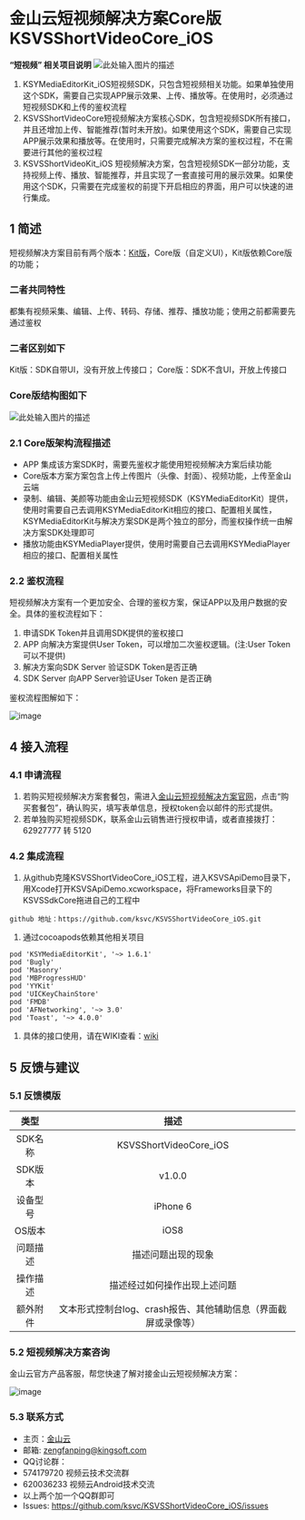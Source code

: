 # 金山云短视频解决方案Core版 KSVSShortVideoCore_iOS
**“短视频” 相关项目说明**
![此处输入图片的描述][1]
1. KSYMediaEditorKit_iOS短视频SDK，只包含短视频相关功能。如果单独使用这个SDK，需要自己实现APP展示效果、上传、播放等。在使用时，必须通过短视频SDK和上传的鉴权流程
2. KSVSShortVideoCore短视频解决方案核心SDK，包含短视频SDK所有接口，并且还增加上传、智能推荐(暂时未开放)。如果使用这个SDK，需要自己实现APP展示效果和播放等。在使用时，只需要完成解决方案的鉴权过程，不在需要进行其他的鉴权过程
3. KSVSShortVideoKit_iOS 短视频解决方案，包含短视频SDK一部分功能，支持视频上传、播放、智能推荐，并且实现了一套直接可用的展示效果。如果使用这个SDK，只需要在完成鉴权的前提下开启相应的界面，用户可以快速的进行集成。
## 1 简述
短视频解决方案目前有两个版本：[Kit版][2]，Core版（自定义UI），Kit版依赖Core版的功能；
### 二者共同特性
都集有视频采集、编辑、上传、转码、存储、推荐、播放功能；使用之前都需要先通过鉴权
### 二者区别如下
Kit版：SDK自带UI，没有开放上传接口；
Core版：SDK不含UI，开放上传接口


### Core版结构图如下

![此处输入图片的描述][3]
### 2.1 Core版架构流程描述
* APP 集成该方案SDK时，需要先鉴权才能使用短视频解决方案后续功能
* Core版本方案方案包含上传上传图片（头像、封面）、视频功能，上传至金山云端
* 录制、编辑、美颜等功能由金山云短视频SDK（KSYMediaEditorKit）提供，使用时需要自己去调用KSYMediaEditorKit相应的接口、配置相关属性，KSYMediaEditorKit与解决方案SDK是两个独立的部分，而鉴权操作统一由解决方案SDK处理即可
* 播放功能由KSYMediaPlayer提供，使用时需要自己去调用KSYMediaPlayer相应的接口、配置相关属性

### 2.2 鉴权流程
短视频解决方案有一个更加安全、合理的鉴权方案，保证APP以及用户数据的安全。具体的鉴权流程如下：
1. 申请SDK Token并且调用SDK提供的鉴权接口
2. APP 向解决方案提供User Token，可以增加二次鉴权逻辑。(注:User Token 可以不提供)
3. 解决方案向SDK Server 验证SDK Token是否正确
4. SDK Server 向APP Server验证User Token 是否正确

鉴权流程图解如下：

![image](https://raw.githubusercontent.com/wiki/ksvc/KSVSShortVideoKit_Android/images/auth.png)

## 4 接入流程

### 4.1 申请流程
1. 若购买短视频解决方案套餐包，需进入[金山云短视频解决方案官网](https://www.ksyun.com/post/solution/KSVS)，点击“购买套餐包”，确认购买，填写表单信息，授权token会以邮件的形式提供。
2. 若单独购买短视频SDK，联系金山云销售进行授权申请，或者直接拨打：62927777 转 5120

### 4.2 集成流程
1. 从github克隆KSVSShortVideoCore_iOS工程，进入KSVSApiDemo目录下，用Xcode打开KSVSApiDemo.xcworkspace，将Frameworks目录下的KSVSSdkCore拖进自己的工程中

```
github 地址：https://github.com/ksvc/KSVSShortVideoCore_iOS.git
```

1. 通过cocoapods依赖其他相关项目

```
pod 'KSYMediaEditorKit', '~> 1.6.1'
pod 'Bugly'
pod 'Masonry'
pod 'MBProgressHUD'
pod 'YYKit'
pod 'UICKeyChainStore'
pod 'FMDB'
pod 'AFNetworking', '~> 3.0'
pod 'Toast', '~> 4.0.0'
```

1. 具体的接口使用，请在WIKI查看：[wiki](https://github.com/ksvc/KSVSShortVideoCore_iOS/wiki)

## 5 反馈与建议
### 5.1 反馈模版
|类型|描述|
|:--:|:--:|
|SDK名称    |KSVSShortVideoCore_iOS|
|SDK版本    |v1.0.0|
|设备型号    |iPhone 6|
|OS版本    |iOS8|
|问题描述    |描述问题出现的现象|
|操作描述    |描述经过如何操作出现上述问题|
|额外附件|文本形式控制台log、crash报告、其他辅助信息（界面截屏或录像等）|
### 5.2 短视频解决方案咨询
金山云官方产品客服，帮您快速了解对接金山云短视频解决方案：

![image](https://raw.githubusercontent.com/wiki/ksvc/KSVSShortVideoKit_Android/images/wechat.png)
### 5.3 联系方式
* 主页：[金山云](http://www.ksyun.com/)
* 邮箱: zengfanping@kingsoft.com
* QQ讨论群：
* 574179720 视频云技术交流群
* 620036233 视频云Android技术交流
* 以上两个加一个QQ群即可
* Issues: https://github.com/ksvc/KSVSShortVideoCore_iOS/issues


[1]: https://raw.githubusercontent.com/wiki/ksvc/KSVSShortVideoKit_Android/images/shortvideoios_api.png
[2]: https://github.com/ksvc/KSVSShortVideoKit_iOS
[3]: https://raw.githubusercontent.com/wiki/ksvc/KSVSShortVideoKit_iOS/svApiStructure.png
